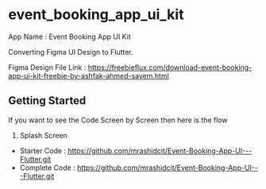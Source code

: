 # event_booking_app_ui_kit

App Name : Event Booking App UI Kit

Converting Figma UI Design to Flutter.

Figma Design File Link : https://freebieflux.com/download-event-booking-app-ui-kit-freebie-by-ashfak-ahmed-sayem.html

## Getting Started

If you want to see the Code Screen by Screen then here is the flow

1. Splash Screen
  - Starter Code : https://github.com/mrashidcit/Event-Booking-App-UI---Flutter.git
  - Complete Code : https://github.com/mrashidcit/Event-Booking-App-UI---Flutter.git

